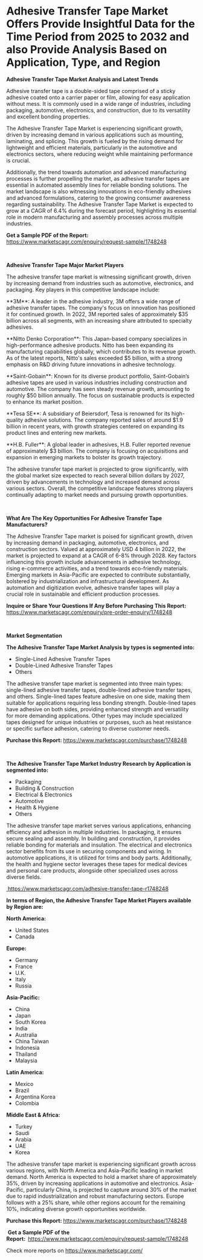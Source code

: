 <p><h1>Adhesive Transfer Tape Market Offers Provide Insightful Data for the Time Period from 2025 to 2032 and also Provide Analysis Based on Application, Type, and Region</h1></p><p><strong>Adhesive Transfer Tape Market Analysis and Latest Trends</strong></p>
<p><p>Adhesive transfer tape is a double-sided tape comprised of a sticky adhesive coated onto a carrier paper or film, allowing for easy application without mess. It is commonly used in a wide range of industries, including packaging, automotive, electronics, and construction, due to its versatility and excellent bonding properties. </p><p>The Adhesive Transfer Tape Market is experiencing significant growth, driven by increasing demand in various applications such as mounting, laminating, and splicing. This growth is fueled by the rising demand for lightweight and efficient materials, particularly in the automotive and electronics sectors, where reducing weight while maintaining performance is crucial. </p><p>Additionally, the trend towards automation and advanced manufacturing processes is further propelling the market, as adhesive transfer tapes are essential in automated assembly lines for reliable bonding solutions. The market landscape is also witnessing innovations in eco-friendly adhesives and advanced formulations, catering to the growing consumer awareness regarding sustainability. The Adhesive Transfer Tape Market is expected to grow at a CAGR of 6.4% during the forecast period, highlighting its essential role in modern manufacturing and assembly processes across multiple industries.</p></p>
<p><strong>Get a Sample PDF of the Report:&nbsp;</strong> <a href="https://www.marketscagr.com/enquiry/request-sample/1748248?utm_campaign=3553&utm_medium=2&utm_source=Github&utm_content=ia&utm_term=01042025&utm_id=adhesive-transfer-tape">https://www.marketscagr.com/enquiry/request-sample/1748248</a></p>
<p>&nbsp;</p>
<p><strong>Adhesive Transfer Tape Major Market Players</strong></p>
<p><p>The adhesive transfer tape market is witnessing significant growth, driven by increasing demand from industries such as automotive, electronics, and packaging. Key players in this competitive landscape include:</p><p>**3M**: A leader in the adhesive industry, 3M offers a wide range of adhesive transfer tapes. The company's focus on innovation has positioned it for continued growth. In 2022, 3M reported sales of approximately $35 billion across all segments, with an increasing share attributed to specialty adhesives.</p><p>**Nitto Denko Corporation**: This Japan-based company specializes in high-performance adhesive products. Nitto has been expanding its manufacturing capabilities globally, which contributes to its revenue growth. As of the latest reports, Nitto's sales exceeded $5 billion, with a strong emphasis on R&D driving future innovations in adhesive technology.</p><p>**Saint-Gobain**: Known for its diverse product portfolio, Saint-Gobain’s adhesive tapes are used in various industries including construction and automotive. The company has seen steady revenue growth, amounting to roughly $50 billion annually. The focus on sustainable products is expected to enhance its market position.</p><p>**Tesa SE**: A subsidiary of Beiersdorf, Tesa is renowned for its high-quality adhesive solutions. The company reported sales of around $1.9 billion in recent years, with growth strategies centered on expanding its product lines and entering new markets.</p><p>**H.B. Fuller**: A global leader in adhesives, H.B. Fuller reported revenue of approximately $3 billion. The company is focusing on acquisitions and expansion in emerging markets to bolster its growth trajectory.</p><p>The adhesive transfer tape market is projected to grow significantly, with the global market size expected to reach several billion dollars by 2027, driven by advancements in technology and increased demand across various sectors. Overall, the competitive landscape features strong players continually adapting to market needs and pursuing growth opportunities.</p></p>
<p>&nbsp;</p>
<p><strong>What Are The Key Opportunities For Adhesive Transfer Tape Manufacturers?</strong></p>
<p><p>The Adhesive Transfer Tape market is poised for significant growth, driven by increasing demand in packaging, automotive, electronics, and construction sectors. Valued at approximately USD 4 billion in 2022, the market is projected to expand at a CAGR of 6-8% through 2028. Key factors influencing this growth include advancements in adhesive technology, rising e-commerce activities, and a trend towards eco-friendly materials. Emerging markets in Asia-Pacific are expected to contribute substantially, bolstered by industrialization and infrastructural development. As automation and digitization evolve, adhesive transfer tapes will play a crucial role in sustainable and efficient production processes.</p></p>
<p><strong>Inquire or Share Your Questions If Any Before Purchasing This Report:</strong> <a href="https://www.marketscagr.com/enquiry/pre-order-enquiry/1748248?utm_campaign=3553&utm_medium=2&utm_source=Github&utm_content=ia&utm_term=01042025&utm_id=adhesive-transfer-tape">https://www.marketscagr.com/enquiry/pre-order-enquiry/1748248</a></p>
<p>&nbsp;</p>
<p><strong>Market Segmentation</strong></p>
<p><strong>The Adhesive Transfer Tape Market Analysis by types is segmented into:</strong></p>
<p><ul><li>Single-Lined Adhesive Transfer Tapes</li><li>Double-Lined Adhesive Transfer Tapes</li><li>Others</li></ul></p>
<p><p>The adhesive transfer tape market is segmented into three main types: single-lined adhesive transfer tapes, double-lined adhesive transfer tapes, and others. Single-lined tapes feature adhesive on one side, making them suitable for applications requiring less bonding strength. Double-lined tapes have adhesive on both sides, providing enhanced strength and versatility for more demanding applications. Other types may include specialized tapes designed for unique industries or purposes, such as heat resistance or specific surface adhesion, catering to diverse customer needs.</p></p>
<p><strong>Purchase this Report:&nbsp;</strong><a href="https://www.marketscagr.com/purchase/1748248?utm_campaign=3553&utm_medium=2&utm_source=Github&utm_content=ia&utm_term=01042025&utm_id=adhesive-transfer-tape">https://www.marketscagr.com/purchase/1748248</a></p>
<p>&nbsp;</p>
<p><strong>The Adhesive Transfer Tape Market Industry Research by Application is segmented into:</strong></p>
<p><ul><li>Packaging</li><li>Building & Construction</li><li>Electrical & Electronics</li><li>Automotive</li><li>Health & Hygiene</li><li>Others</li></ul></p>
<p><p>The adhesive transfer tape market serves various applications, enhancing efficiency and adhesion in multiple industries. In packaging, it ensures secure sealing and assembly. In building and construction, it provides reliable bonding for materials and insulation. The electrical and electronics sector benefits from its use in securing components and wiring. In automotive applications, it is utilized for trims and body parts. Additionally, the health and hygiene sector leverages these tapes for medical devices and personal care products, alongside other specialized uses across diverse fields.</p></p>
<p><a href="https://www.marketscagr.com/adhesive-transfer-tape-r1748248?utm_campaign=3553&utm_medium=2&utm_source=Github&utm_content=ia&utm_term=01042025&utm_id=adhesive-transfer-tape">&nbsp;https://www.marketscagr.com/adhesive-transfer-tape-r1748248</a></p>
<p><strong>In terms of Region, the Adhesive Transfer Tape Market Players available by Region are:</strong></p>
<p>
    <p> <strong> North America: </strong>
        <ul>
            <li>United States</li>
            <li>Canada</li>
        </ul>
        </p> 
    <p> <strong> Europe: </strong>
        <ul>
            <li>Germany</li>
            <li>France</li>
            <li>U.K.</li>
            <li>Italy</li>
            <li>Russia</li>
        </ul>
        </p> 
    <p> <strong> Asia-Pacific: </strong>
        <ul>
            <li>China</li>
            <li>Japan</li>
            <li>South Korea</li>
            <li>India</li>
            <li>Australia</li>
            <li>China Taiwan</li>
            <li>Indonesia</li>
            <li>Thailand</li>
            <li>Malaysia</li>
        </ul>
        </p> 
    <p> <strong> Latin America: </strong>
        <ul>
            <li>Mexico</li>
            <li>Brazil</li>
            <li>Argentina Korea</li>
            <li>Colombia</li>
        </ul>
        </p> 
    <p> <strong> Middle East & Africa: </strong>
        <ul>
            <li>Turkey</li>
            <li>Saudi</li>
            <li>Arabia</li>
            <li>UAE</li>
            <li>Korea</li>
        </ul>
    </p>
    </p>
<p><p>The adhesive transfer tape market is experiencing significant growth across various regions, with North America and Asia-Pacific leading in market demand. North America is expected to hold a market share of approximately 35%, driven by increasing applications in automotive and electronics. Asia-Pacific, particularly China, is projected to capture around 30% of the market due to rapid industrialization and robust manufacturing sectors. Europe follows with a 25% share, while other regions account for the remaining 10%, indicating diverse growth opportunities worldwide.</p></p>
<p><strong>Purchase this Report: </strong><a href="https://www.marketscagr.com/purchase/1748248?utm_campaign=3553&utm_medium=2&utm_source=Github&utm_content=ia&utm_term=01042025&utm_id=adhesive-transfer-tape">https://www.marketscagr.com/purchase/1748248</a></p>
<p>&nbsp;<strong>Get a Sample PDF of the Report:&nbsp;&nbsp;</strong><a href="https://www.marketscagr.com/enquiry/request-sample/1748248?utm_campaign=3553&utm_medium=2&utm_source=Github&utm_content=ia&utm_term=01042025&utm_id=adhesive-transfer-tape">https://www.marketscagr.com/enquiry/request-sample/1748248</a></p>
<p><strong></strong></p>
<p>Check more reports on <a href="https://www.marketscagr.com/?utm_campaign=3553&utm_medium=2&utm_source=Github&utm_content=ia&utm_term=01042025&utm_id=adhesive-transfer-tape">https://www.marketscagr.com/</a></p>